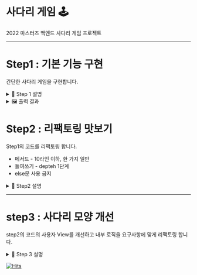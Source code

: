 # 사다리 게임 🕹

2022 마스터즈 백엔드 사다리 게임 프로젝트  

---

# Step1 : 기본 기능 구현
간단한 사다리 게임을 구현합니다.  

<details>
<summary> 📝 Step 1 설명 </summary>
<div markdown="1">

0. GameController.run() 메서드에서 시작됩니다.
1. InputView에서 사용자 입력을 받습니다.
2. 입력받은 값을 가지고 Ladder 객체를 생성합니다.
3. Ladder 객체 생성 후 Ladder.drawRandomLines() 메서드를 통해 Ladder.lines(사다리 데이터)에 랜덤하게 다리를 그려줍니다.
4. OutputView에 Ladder에서 랜덤하게 생성한 lines를 넘겨받아 사용자가 보기 편한 형태로 출력합니다.

---

- GameController.run() 메서드에서 게임이 시작됩니다.

```java
public class GameController {
    private static void run() {
        // 1. 사용자 입력
        int playerCount = InputView.getInputNumer("참여할 사람은 몇 명인가요?");
        int ladderMaxHeight = InputView.getInputNumer("최대 사다리 높이는 몇 개인가요?");

        Ladder ladder = Ladder.create(playerCount, ladderMaxHeight); // 2. Ladder 객체 생성
        ladder.drawRandomLines(); // 3. 사다리 그리기

        // 4. 사용자 출력
        OutputView.print(ladder.getLines());
        
        InputView.close();
    }
}

```


1. InputView에서 사용자 입력을 받습니다.
   InputView.getInputNumber(message) 메서드를 통해 사용자에게 입력을 받습니다.  
   모든 프로그램이 끝난 후 마지막으로 InputView.close()를 통해 표준 입력을 닫습니다.

```java
public class GameController {
    private static void run() {
        // 1.
        int playerCount = InputView.getInputNumer("참여할 사람은 몇 명인가요?");
        int ladderMaxHeight = InputView.getInputNumer("최대 사다리 높이는 몇 개인가요?");

        // 중략
        
        InputView.close();
    }
}

public class InputView {
    private static final Scanner scanner = new Scanner(System.in);

    public static int getInputNumer(String message) {
        OutputView.printMessage(message);
        int result = Integer.parseInt(scanner.nextLine());
        return result;
    }

    public static void close() {
        scanner.close();
    }
}


```
2. 입력받은 값을 가지고 Ladder 객체를 생성합니다.

```java

public class GameController {
    private static void run() {
        Ladder ladder = Ladder.create(playerCount, ladderMaxHeight); // 2.
        ladder.drawRandomLines(); // 3.
    }
}

public class Ladder {
    // 생략
    public static Ladder create(int playerCount, int ladderMaxHeight) {
        Ladder ladder = new Ladder();
        ladder.playerCount = playerCount;
        ladder.ladderMaxHeight = ladderMaxHeight;
        ladder.lines = new int[ladderMaxHeight][playerCount];
        return ladder;
    }
}

```

3. Ladder 객체 생성 후 Ladder.drawRandomLines() 메서드를 통해 Ladder.lines(사다리 데이터)에 랜덤하게 다리를 그려줍니다.
   int[][] lines의 데이터 형식 예
   000   
   110  
   000  
   의 데이터라면 사용자가 이해하는 사다리는 다음과 같습니다.
   | | |  
   |-| |  
   | | |

1이 연속되어 있다면 사다리 간 연결 O  
0이라면 사다리 간 연결 X

```java

public class GameController {
    private static void run() {
        // 생략
        Ladder ladder = Ladder.create(playerCount, ladderMaxHeight); // 2.
        ladder.drawRandomLines(); // 3.
    }
}


public class Ladder {

    public void drawRandomLines() {
        int row = ladderMaxHeight;
        int col = playerCount;

        for (int row_i = 0; row_i < row; row_i++) {
            for (int col_i = 0; col_i < col - 1; col_i++) {
                if (isRandomDraw())
                    drawLine(row_i, col_i);
            }
        }
    }

    private boolean isRandomDraw() {
        return rnd.nextBoolean();
    }

    public void drawLine(int row, int col) {
        lines[row][col] = 1;
        lines[row][col + 1] = 1;
    }
}
```

4. OutputView에 Ladder의 int[][] lines를 넘겨받아 사용자가 보기 편한 형태로 출력합니다.

```java

public class GameController {
    private static void run() {
        // 생략

        // 4.
        OutputView.print(ladder.getLines());
    }
}
```

int[][] lines  
000     
110    
000

->  
사용자 출력    
| | |  
|-| |  
| | |

</div>
</details>



<details>
<summary> 🖼 출력 결과 </summary>
<div markdown="1">

```text
참여할 사람은 몇 명인가요?
3
최대 사다리 높이는 몇 개인가요?
5
|-| |
| |-|
| |-|
| |-|
| | |
```

</div>
</details>

# Step2 : 리팩토링 맛보기
Step1의 코드를 리팩토링 합니다.  
- 메서드 - 10라인 이하, 한 가지 일만
- 들여쓰기 - depteh 1단계
- else문 사용 금지

<details>
<summary> 📝 Step2 설명 </summary>
<div markdown="1">

#### 1. Ladder
- drawRandomLines() 메서드 분할 -> (drawRandomLine() , drawRandomRadder())
- rename : drawLine -> drawRadder
- 멤버변수 rnd final으로 변경

#### 2. OutputView
- print(int[][] lines) 메서드 분할 -> (appendLine(), appendRadder())
- 사다리 그리는지 체크하는 조건문 추출 -> isRadder()
- private 생성자 생성으로 인스턴스 생성 방지

#### 3. InputView
- 멤버변수 scanner final으로 변경
- private 생성자 생성으로 인스턴스화 방지
- getInputNumber() 한 줄로 변경
- private 생성자 생성으로 인스턴스 생성 방지

#### 4.GameController
- fix : run 메서드 생성자 변경 : private -> public

</div>
</details>

---


# step3 : 사다리 모양 개선
step2의 코드의 사용자 View를 개선하고 내부 로직을 요구사항에 맞게 리팩토링 합니다.  

<details>
<summary> 📝 Step 3 설명 </summary>
<div markdown="1">

#### 결과

![step3결과](https://i.imgur.com/xMKNlQS.jpg)

- [x] 사다리 게임에 참여하는 플레이어의 이름을 최대 5글자까지 부여할 수 있다.
- [x] 사다리 출력시 이름도 같이 출력한다.
- [x] 사람 이름은 쉼표(,)를 기준으로 구분한다.
- [x] 사람 이름을 5자 기준으로 출력하기 때문에 사다리 폭도 넓어져야 한다.
- [x] 사다리 타기가 정상적으로 동작하려면 라인이 겹치지 않도록 해야 한다.
- [x] |-----|-----| 모양과 같이 가로 라인이 겹치는 경우 어느 방향으로 이동할지 결정할 수 없다.
- [x] 메소드의 크기가 최대 10라인을 넘지 않도록 구현한다.
- [x] method가 한 가지 일만 하도록 최대한 작게 만들어라.
- [x] indent(들여쓰기) depth를 2단계에서 1단계로 줄여라.
- [x] else를 사용하지 마라.
- [x] 배열 대신 ArrayList와 Generic을 활용해 구현한다.

- 이름이 5글자 이상인 경우 앞 3글자, 나머지 .. 으로 표시 (e.g. Dawn McManus -> Daw..)
- Utils 클래스를 따로 추출
- 객체의 유효값 체크는 getter로 밖에서 체크하는 것이 아닌 객체 해당 안에서 체크하도록 함



</div>
</details>

[![Hits](https://hits.seeyoufarm.com/api/count/incr/badge.svg?url=https%3A%2F%2Fgithub.com%2Fku-kim%2Fjava-ladder&count_bg=%2379C83D&title_bg=%23555555&icon=&icon_color=%23E7E7E7&title=hits&edge_flat=false)](https://hits.seeyoufarm.com)